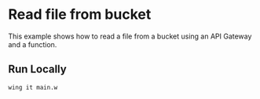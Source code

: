# Read file from bucket

This example shows how to read a file from a bucket using an API Gateway and a function.

## Run Locally
```bash
wing it main.w
```